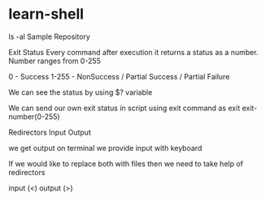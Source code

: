 # learn-shell

ls -al
Sample Repository

Exit Status
Every command after execution it returns a status as a number. Number ranges from 0-255

0 - Success 1-255 - NonSuccess / Partial Success / Partial Failure

We can see the status by using $? variable

We can send our own exit status in script using exit command as exit exit-number(0-255)

Redirectors
Input Output

we get output on terminal we provide input with keyboard

If we would like to replace both with files then we need to take help of redirectors

input (<) output (>)